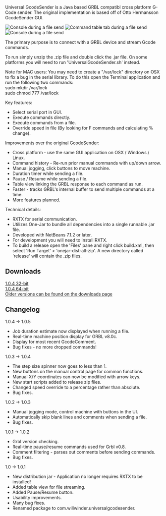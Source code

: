 Universal GcodeSender is a Java based GRBL compatibl cross platform G-Code sender. The original implementation is based off of Otto Hermansson GcodeSender GUI.

![Console during a file send](https://github.com/winder/Universal-G-Code-Sender/raw/master/pictures/console_tab.png "Console during a file send.")
![Command table tab during a file send](https://github.com/winder/Universal-G-Code-Sender/raw/master/pictures/command_table_tab.png "Command table tab during a file send.")
![Console during a file send](https://github.com/winder/Universal-G-Code-Sender/raw/master/pictures/manualcontrol.png "Generate jog commands with some buttons.")

The primary purpose is to connect with a GRBL device and stream Gcode commands.

To run simply unzip the .zip file and double click the .jar file.
On some platforms you will need to run 'UniversalGcodeSender.sh' instead.

Note for MAC users:
You may need to create a "/var/lock" directory on OSX to fix a bug in the serial
library. To do this open the Terminal application and run the following two
commands:
<br />
   sudo mkdir /var/lock
<br />
   sudo chmod 777 /var/lock
<br />


Key features:
* Select serial port in GUI.
* Execute commands directly.
* Execute commands from a file.
* Override speed in file (By looking for F commands and calculating % change).

Improvements over the original GcodeSender:
* Cross platform - use the same GUI application on OSX / Windows / Linux.
* Command history - Re-run prior manual commands with up/down arrow.
* Manual jogging, click buttons to move machine.
* Duration timer while sending a file.
* Pause / Resume while sending a file.
* Table view linking the GRBL response to each command as run.
* Faster - tracks GRBL's internal buffer to send multiple commands at a time.
* More features planned.

Technical details:
* RXTX for serial communication.
* Utilizes One-Jar to bundle all dependencies into a single runnable .jar file.
* Developed with NetBeans 7.1.2 or later.
* For development you will need to install RXTX.
* To build a release open the 'Files' pane and right click build.xml, then 
  select 'Run Target' > 'onejar-dist-all-zip'. A new directory called 'release'
  will contain the .zip files.

Downloads
---------
[1.0.4 32-bit](https://github.com/winder/Universal-G-Code-Sender/raw/master/releases/UniversalGcodeSender-v1.0.4-all32.zip)
<br />
[1.0.4 64-bit](https://github.com/winder/Universal-G-Code-Sender/raw/master/releases/UniversalGcodeSender-v1.0.4-all64.zip)
<br />
[Older versions can be found on the downloads page](https://github.com/winder/Universal-G-Code-Sender/tree/master/releases)
<br />

Changelog
---------
1.0.4 -> 1.0.5
* Job duration estimate now displayed when running a file.
* Real-time machine position display for GRBL v8.0c.
* Display for most recent GcodeComment.
* Bug fixes - no more dropped commands!

1.0.3 -> 1.0.4
* The step size spinner now goes to less than 1.
* New buttons on the manual control page for common functions.
* Manual X/Y coordinates can now be modified with arrow keys.
* New start scripts added to release zip files.
* Changed speed override to a percentage rather than absolute.
* Bug fixes.

1.0.2 -> 1.0.3
* Manual jogging mode, control machine with buttons in the UI.
* Automatically skip blank lines and comments when sending a file.
* Bug fixes.

1.0.1 -> 1.0.2
* Grbl version checking.
* Real-time pause/resume commands used for Grbl v0.8.
* Comment filtering - parses out comments before sending commands.
* Bug fixes.

1.0 -> 1.0.1
* New distribution jar - Application no longer requires RXTX to be installed!
* Added table view for file streaming.
* Added Pause/Resume button.
* Usability improvements.
* Many bug fixes.
* Renamed package to com.willwinder.universalgcodesender.
